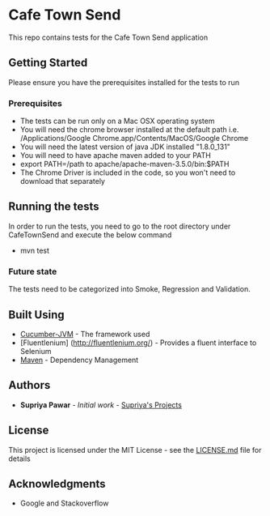 # Cafe Town Send

This repo contains tests for the Cafe Town Send application

## Getting Started

Please ensure you have the prerequisites installed for the tests to run

### Prerequisites

- The tests can be run only on a Mac OSX operating system
- You will need the chrome browser installed at the default path i.e. /Applications/Google Chrome.app/Contents/MacOS/Google Chrome
- You will need the latest version of java JDK installed "1.8.0_131"
- You will need to have apache maven added to your PATH
- export PATH=/path to apache/apache-maven-3.5.0/bin:$PATH
- The Chrome Driver is included in the code, so you won't need to download that separately

## Running the tests

In order to run the tests, you need to go to the root directory under CafeTownSend and execute the below command

* mvn test

### Future state

The tests need to be categorized into Smoke, Regression and Validation.

## Built Using

* [Cucumber-JVM](https://cucumber.io/docs/reference/jvm) - The framework used
* [Fluentlenium] (http://fluentlenium.org/) - Provides a fluent interface to Selenium
* [Maven](https://maven.apache.org/) - Dependency Management

## Authors

* **Supriya Pawar** - *Initial work* - [Supriya's Projects](https://github.com/SupriyaProjects)

## License

This project is licensed under the MIT License - see the [LICENSE.md](LICENSE.md) file for details

## Acknowledgments

* Google and Stackoverflow